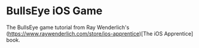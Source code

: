 BullsEye iOS Game
======

The BullsEye game tutorial from Ray Wenderlich's (https://www.raywenderlich.com/store/ios-apprentice)[The iOS Apprentice] book.
